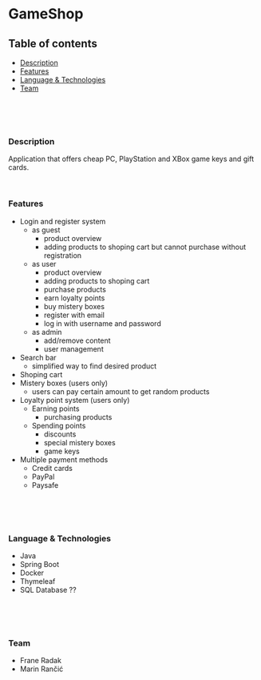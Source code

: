 # GameShop

## Table of contents

- [Description](#Description)
- [Features](#Features)
- [Language & Technologies](#Language&Technologies)
- [Team](#Team)

<br />
<br />
<br />

<a name="Description"/>

### Description

Application that offers cheap PC, PlayStation and XBox game keys and gift cards.

<br />

<a name="Features"/>

### Features

- Login and register system
  - as guest
    - product overview
    - adding products to shoping cart but cannot purchase without registration
  - as user
    - product overview
    - adding products to shoping cart
    - purchase products
    - earn loyalty points
    - buy mistery boxes
    - register with email
    - log in with username and password
  - as admin
    - add/remove content
    - user management
- Search bar
  - simplified way to find desired product
- Shoping cart
- Mistery boxes (users only)
  - users can pay certain amount to get random products
- Loyalty point system (users only)
  - Earning points
    - purchasing products
  - Spending points
    - discounts
    - special mistery boxes
    - game keys
- Multiple payment methods
  - Credit cards
  - PayPal
  - Paysafe

<br />
<br />
<br />

<a name="Language&Technologies"/>

### Language & Technologies

- Java
- Spring Boot
- Docker
- Thymeleaf
- SQL Database ??

<br />
<br />
<br />

<a name="Team"/>

###  Team

- Frane Radak 
- Marin Rančić
